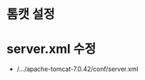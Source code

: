 톰캣 설정
============
# server.xml 수정

- /.../apache-tomcat-7.0.42/conf/server.xml

    <Connector port="8080" protocol="HTTP/1.1"
               connectionTimeout="20000"
               redirectPort="8443" URIEncoding="UTF-8"/>


	<Host name="localhost"  appBase="webapps" unpackWARs="false" autoDeploy="false">
		<Context docBase="/..../HelloServlet/target/HelloServlet-1.0" path="" reloadable="false" />

